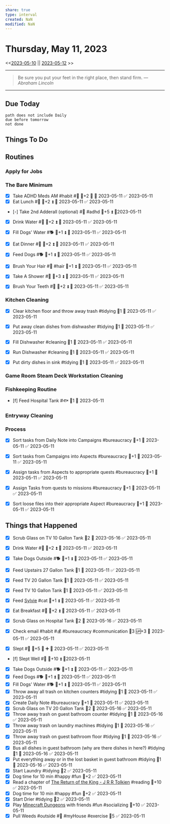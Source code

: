 ```yaml
---
share: true
type: interval
created: NaN 
modified: NaN
---
```

# Thursday, May 11, 2023
<<[2023-05-10](./2023-05-10.md) || [2023-05-12](./2023-05-12.md) >>

---

> Be sure you put your feet in the right place, then stand firm.
> — <cite>Abraham Lincoln</cite>

---
## Due Today
```tasks
path does not include Daily
due before tomorrow
not done
```

## Things To Do

























































## Routines
### Apply for Jobs



### The Bare Minimum


- [x] Take ADHD Meds AM #habit #💊 🥄+2 🔺 📅 2023-05-11 ✅ 2023-05-11
- [x] Eat Lunch #🍎 🥄+2 ⏫ 📅 2023-05-11 ✅ 2023-05-11
- [-] Take 2nd Adderall (optional) #💊 #adhd 🥄+5 ⏫ 📆2023-05-11
- [x] Drink Water #🌊  🥄+2 ⏫ 📅 2023-05-11 ✅ 2023-05-11
- [x] Fill Dogs' Water #🐕 🥄+1 ⏫ 📅 2023-05-11 ✅ 2023-05-11
- [x] Eat Dinner #🍎 🥄+2 ⏫ 📅 2023-05-11 ✅ 2023-05-11
- [x] Feed Dogs #🐕 🥄+1 ⏫ 📅 2023-05-11 ✅ 2023-05-11
- [x] Brush Your Hair #🚿 #hair 🥄+1 ⏫ 📅 2023-05-11 ✅ 2023-05-11
- [x] Take A Shower #🚿 🥄+3 ⏫ 📅 2023-05-11 ✅ 2023-05-11
- [x] Brush Your Teeth #🚿 🥄+2 ⏫ 📅 2023-05-11 ✅ 2023-05-11


### Kitchen Cleaning

- [x] Clear kitchen floor and throw away trash #tidying  🥄1 📅 2023-05-11 ✅ 2023-05-11
- [x] Put away clean dishes from dishwasher #tidying  🥄1 📅 2023-05-11 ✅ 2023-05-11
- [x] Fill Dishwasher #cleaning 🥄1 📅 2023-05-11 ✅ 2023-05-11
- [x] Run Dishwasher #cleaning 🥄1 📅 2023-05-11 ✅ 2023-05-11
- [x] Put dirty dishes in sink #tidying 🥄1 📅 2023-05-11 ✅ 2023-05-11


### Game Room Steam Deck Workstation Cleaning


### Fishkeeping Routine

- [f] Feed Hospital Tank #🐟 🥄1 📅 2023-05-11



### Entryway Cleaning


### Process

- [x] Sort tasks from Daily Note into Campaigns #bureaucracy 🥄+1 📅 2023-05-11 ✅ 2023-05-11
- [x] Sort tasks from Campaigns into Aspects #bureaucracy 🥄+1 📅 2023-05-11 ✅ 2023-05-11
- [x] Assign tasks from Aspects to appropriate quests #bureaucracy 🥄+1 📅 2023-05-11 ✅ 2023-05-11
- [x] Assign Tasks from quests to missions #bureaucracy 🥄+1 📅 2023-05-11 ✅ 2023-05-11
- [x] Sort loose files into their appropriate Aspect #bureaucracy 🥄+1 📅 2023-05-11 ✅ 2023-05-11




## Things that Happened
- [x] Scrub Glass on TV 10 Gallon Tank 🥄2 📅 2023-05-16 ✅ 2023-05-11
- [x] Drink Water #🌊 🥄+2 ⏫ 📅 2023-05-11 ✅ 2023-05-11
- [x] Take Dogs Outside #🐕 🥄+1 ⏫ 📅 2023-05-11 ✅ 2023-05-11

- [x] Feed Upstairs 27 Gallon Tank 🥄1 📅 2023-05-11 ✅ 2023-05-11
- [x] Feed TV 20 Gallon Tank 🥄1 📅 2023-05-11 ✅ 2023-05-11
- [x] Feed TV 10 Gallon Tank 🥄1 📅 2023-05-11 ✅ 2023-05-11
- [x] Feed [Sylvie](../../03%20-%20Belonging%20%F0%9F%91%AA/00%20-%20The%20Pack%20%F0%9F%90%95/Sylvie.md) #cat 🥄+1 ⏫ 📅 2023-05-11 ✅ 2023-05-11
- [x] Eat Breakfast #🍎 🥄+2 ⏫ 📅 2023-05-11 ✅ 2023-05-11
- [x] Scrub Glass on Hospital Tank 🥄2 📅 2023-05-16 ✅ 2023-05-11
- [x] Check email #habit #💰 #bureaucracy #communication 🥄3 🆙+3 📅 2023-05-11 ✅ 2023-05-11
- [x] Slept #🛌 🥄+5 🔺 ➕ 📅 2023-05-11 ✅ 2023-05-11
- [f] Slept Well #🛌 🥄+10 ⏫ 📆2023-05-11
- [x] Take Dogs Outside #🐕 🥄+1 ⏫ 📅 2023-05-11 ✅ 2023-05-11
- [x] Feed Dogs #🐕 🥄+1 ⏫ 📅 2023-05-11 ✅ 2023-05-11
- [x] Fill Dogs' Water #🐕 🥄+1 ⏫ 📅 2023-05-11 ✅ 2023-05-11
- [x] Throw away all trash on kitchen counters #tidying 🥄1 📅 2023-05-11 ✅ 2023-05-11
- [x] Create Daily Note #bureaucracy 🥄+1 📅 2023-05-11 ✅ 2023-05-11
- [x] Scrub Glass on TV 20 Gallon Tank 🥄2 📅 2023-05-16 ✅ 2023-05-11
- [x] Throw away trash on guest bathroom counter #tidying 🥄1 📅 2023-05-16 ✅ 2023-05-11
- [x] Throw away trash on laundry machines #tidying 🥄1 📅 2023-05-16 ✅ 2023-05-11
- [x] Throw away trash on guest bathroom floor #tidying 🥄1 📅 2023-05-16 ✅ 2023-05-11
- [x] Bus all dishes in guest bathroom (why are there dishes in here?) #tidying 🥄1 📅 2023-05-16 ✅ 2023-05-11
- [x] Put everything away or in the lost basket in guest bathroom #tidying 🥄1 📅 2023-05-16 ✅ 2023-05-11
- [x] Start Laundry #tidying  🥄2 ✅ 2023-05-11
- [x] Dog time for 10 min #happy #fun 🥄+2 ✅ 2023-05-11
- [x] Read a chapter of [The Return of the King - J R R Tolkien](../../04%20-%20Recreation%20%F0%9F%8E%8A/05%20-%20Reading%20%F0%9F%93%96/The%20Return%20of%20the%20King%20-%20J%20R%20R%20Tolkien.md) #reading 🥄+10 ✅ 2023-05-11
- [x] Dog time for 10 min #happy #fun 🥄+2 ✅ 2023-05-11
- [x] Start Drier #tidying 🥄2 ✅ 2023-05-11
- [x] Play [Minecraft Dungeons](Minecraft%20Dungeons.md) with friends #fun #socializing 🥄+10 ✅ 2023-05-11
- [x] Pull Weeds #outside #🌱 #myHouse #exercise 🥄5 ✅ 2023-05-11